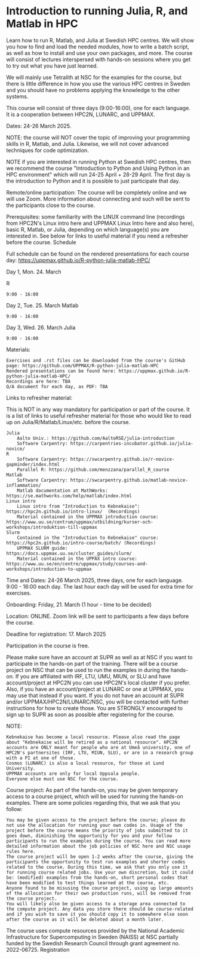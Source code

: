 # Introduction to running Julia, R, and Matlab in HPC

Learn how to run R, Matlab, and Julia at Swedish HPC centres. We will show you how to find and load the needed modules, how to write a batch script, as well as how to install and use your own packages, and more.
The course will consist of lectures interspersed with hands-on sessions where you get to try out what you have just learned.

We will mainly use Tetralith at NSC for the examples for the course, but there is little difference in how you use the various HPC centres in Sweden and you should have no problems applying the knowledge to the other systems.

This course will consist of three days (9:00-16:00), one for each language. It is a cooperation between HPC2N, LUNARC, and UPPMAX. 

Dates: 24-26 March 2025.

NOTE: the course will NOT cover the topic of improving your programming skills in R, Matlab, and Julia. Likewise, we will not cover advanced techniques for code optimization.

NOTE if you are interested in running Python at Swedish HPC centres, then we recommend the course "Introduction to Python and Using Python in an HPC environment" which will run 24-25 April + 28-29 April. The first day is the introduction to Python and it is possible to just participate that day.

Remote/online participation: The course will be completely online and we will use Zoom. More information about connecting and such will be sent to the participants close to the course.

Prerequisites: some familiarity with the LINUX command line (recordings from HPC2N's Linux intro here and UPPMAX Linux Intro here and also here), basic R, Matlab, or Julia, depending on which language(s) you are interested in. See below for links to useful material if you need a refresher before the course.
Schedule

Full schedule can be found on the rendered presentations for each course day: https://uppmax.github.io/R-python-julia-matlab-HPC/

Day 1, Mon. 24. March

R

    9:00 - 16:00

 

Day 2, Tue. 25. March
Matlab

    9:00 - 16:00

 

Day 3, Wed. 26. March
Julia

    9:00 - 16:00

Materials:

    Exercises and .rst files can be downloaded from the course's GitHub page: https://github.com/UPPMAX/R-python-julia-matlab-HPC
    Rendered presentations can be found here: https://uppmax.github.io/R-python-julia-matlab-HPC/
    Recordings are here: TBA
    Q/A document for each day, as PDF: TBA

Links to refresher material:

This is NOT in any way mandatory for participation or part of the course. It is a list of links to useful refresher material for those who would like to read up on Julia/R/Matlab/Linux/etc. before the course.

    Julia
        Aalto Univ.: https://github.com/AaltoRSE/julia-introduction
        Software Carpentry: https://carpentries-incubator.github.io/julia-novice/
    R
        Software Carpentry: https://swcarpentry.github.io/r-novice-gapminder/index.html
        Parallel R: https://github.com/menzzana/parallel_R_course
    Matlab
        Software Carpentry: https://swcarpentry.github.io/matlab-novice-inflammation/
        Matlab documentation at MathWorks: https://se.mathworks.com/help/matlab/index.html
    Linux intro
        Linux intro from "Introduction to Kebnekaise": https://hpc2n.github.io/intro-linux/  (Recordings)
        Material contained in the UPPMAX introduction course: https://www.uu.se/centrum/uppmax/utbildning/kurser-och-workshops/introduktion-till-uppmax
    Slurm
        Contained in the "Introduction to Kebnekaise" course: https://hpc2n.github.io/intro-course/batch/ (Recordings)
        UPPMAX SLURM guide: https://docs.uppmax.uu.se/cluster_guides/slurm/
        Material contained in the UPPAX intro course: https://www.uu.se/en/centre/uppmax/study/courses-and-workshops/introduction-to-uppmax

Time and Dates: 24-26 March 2025, three days, one for each language. 9:00 - 16:00 each day. The last hour each day will be used for extra time for exercises.

Onboarding: Friday, 21. March (1 hour - time to be decided)

Location: ONLINE. Zoom link will be sent to participants a few days before the course.

Deadline for registration: 17. March 2025

Participation in the course is free.

Please make sure have an account at SUPR as well as at NSC if you want to participate in the hands-on part of the training. There will be a course project on NSC that can be used to run the examples in during the hands-on. If you are affiliated with IRF, LTU, UMU, MIUN, or SLU and have account/project at HPC2N you can use HPC2N's local cluster if you prefer. Also, if you have an account/project at LUNARC or one at UPPMAX, you may use that instead if you want. If you do not have an account at SUPR and/or UPPMAX/HPC2N/LUNARC/NSC, you will be contacted with further instructions for how to create those. You are STRONGLY encouraged to sign up to SUPR as soon as possible after registering for the course.

NOTE:

    Kebnekaise has become a local resource. Please also read the page about "Kebnekaise will be retired as a national resource". HPC2N accounts are ONLY meant for people who are at Umeå university, one of HPC2N's partnersites (IRF, LTU, MIUN, SLU), or are in a research group with a PI at one of those.
    Cosmos (LUNARC) is also a local resource, for those at Lund University.
    UPPMAX accounts are only for local Uppsala people.
    Everyone else must use NSC for the course.

Course project: As part of the hands-on, you may be given temporary access to a course project, which will be used for running the hands-on examples. There are some policies regarding this, that we ask that you follow:

    You may be given access to the project before the course; please do not use the allocation for running your own codes in. Usage of the project before the course means the priority of jobs submitted to it goes down, diminishing the opportunity for you and your fellow participants to run the examples during the course. You can read more detailed information about the job policies of NSC here and NSC usage rules here.
    The course project will be open 1-2 weeks after the course, giving the participants the opportunity to test run examples and shorter codes related to the course. During this time, we ask that you only use it for running course related jobs. Use your own discretion, but it could be: (modified) examples from the hands-on, short personal codes that have been modified to test things learned at the course, etc.
    Anyone found to be misusing the course project, using up large amounts of the allocation for their own production runs, will be removed from the course project.
    You will likely also be given access to a storage area connected to the compute project. Any data you store there should be course-related and if you wish to save it you should copy it to somewhere else soon after the course as it will be deleted about a month later.

The course uses compute resources provided by the National Academic Infrastructure for Supercomputing in Sweden (NAISS) at NSC partially funded by the Swedish Research Council through grant agreement no. 2022-06725.
Registration
